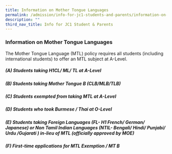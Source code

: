 ```yaml
---
title: Information on Mother Tongue Languages
permalink: /admission/info-for-jc1-students-and-parents/information-on-mother-tongue-languages/
description: ""
third_nav_title: Info for JC1 Student & Parents
---
```

### **Information on Mother Tongue Languages**
The Mother Tongue Language (MTL) policy requires all students (including international students) to offer an MTL subject at A-Level.

##### **(A) Students taking H1CL/ ML/ TL at A-Level**


##### **(B) Students taking Mother Tongue B (CLB/MLB/TLB)**


##### **(C) Students exempted from taking MTL at A-Level**


##### **(D) Students who took Burmese / Thai at O-Level**


##### **(E) Students taking Foreign Languages (FL- H1 French/ German/ Japanese) or Non Tamil Indian Languages (NTIL- Bengali/ Hindi/ Punjabi/ Urdu /Gujarati ) in-lieu of MTL (officially approved by MOE)**


##### **(F) First-time applications for MTL Exemption / MT B**


